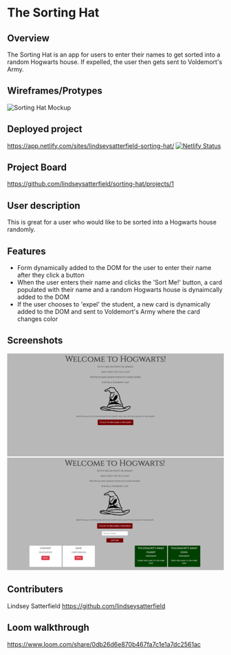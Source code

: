 # The Sorting Hat

## Overview
The Sorting Hat is an app for users to enter their names to get sorted into a random Hogwarts house. If expelled, the user then gets sent to Voldemort's Army.

## Wireframes/Protypes
![Sorting Hat Mockup](https://github.com/nss-nightclass-projects/exercise-vault/raw/master/images/sorting-hat-mockup.png)

## Deployed project
https://app.netlify.com/sites/lindseysatterfield-sorting-hat/
[![Netlify Status](https://api.netlify.com/api/v1/badges/b08018eb-8da1-4324-adee-495fdd02a8fe/deploy-status)](https://app.netlify.com/sites/lindseysatterfield-sorting-hat/deploys)

## Project Board
https://github.com/lindseysatterfield/sorting-hat/projects/1

## User description
This is great for a user who would like to be sorted into a Hogwarts house randomly.

## Features
- Form dynamically added to the DOM for the user to enter their name after they click a button
- When the user enters their name and clicks the 'Sort Me!' button, a card populated with their name and a random Hogwarts house is dynaimcally added to the DOM
- If the user chooses to 'expel' the student, a new card is dynamically added to the DOM and sent to Voldemort's Army where the card changes color

## Screenshots
![](https://github.com/lindseysatterfield/sorting-hat/blob/main/screenshots/sortinghat-landing.png)
![](https://github.com/lindseysatterfield/sorting-hat/blob/main/screenshots/sortinghat-cards.png)

## Contributers
Lindsey Satterfield
https://github.com/lindseysatterfield

## Loom walkthrough
https://www.loom.com/share/0db26d6e870b467fa7c1e1a7dc2561ac
